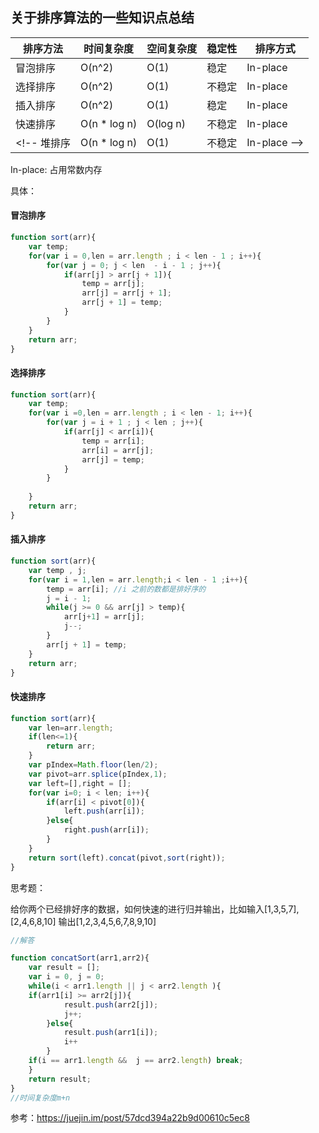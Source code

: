 ## 关于排序算法的一些知识点总结

排序方法  |   时间复杂度       |  空间复杂度   | 稳定性     |  排序方式
----    |     -----         |     ---     |   ---     |   ---
冒泡排序  |    O(n^2)        |     O(1)     |   稳定    |  In-place
选择排序  |   O(n^2)         |     O(1)     |   不稳定  |   In-place
插入排序  |    O(n^2)        |    O(1)      |    稳定   |   In-place
快速排序  |    O(n * log n)  |  O(log n)    |    不稳定  |   In-place
<!-- 堆排序    |    O(n * log n)  |  O(1)        |    不稳定  |  In-place -->

In-place: 占用常数内存



具体：

#### 冒泡排序

```js
function sort(arr){
    var temp;
    for(var i = 0,len = arr.length ; i < len - 1 ; i++){
        for(var j = 0; j < len  - i - 1 ; j++){
            if(arr[j] > arr[j + 1]){
                temp = arr[j];
                arr[j] = arr[j + 1];
                arr[j + 1] = temp;
            }
        }
    }
    return arr;
}

```

#### 选择排序

```js
function sort(arr){
    var temp;
    for(var i =0,len = arr.length ; i < len - 1; i++){
        for(var j = i + 1 ; j < len ; j++){
            if(arr[j] < arr[i]){
                temp = arr[i];
                arr[i] = arr[j];
                arr[j] = temp;
            }
        }
        
    }
    return arr;
}
```

#### 插入排序

```js
function sort(arr){
    var temp , j;
    for(var i = 1,len = arr.length;i < len - 1 ;i++){
        temp = arr[i]; //i 之前的数都是排好序的
        j = i - 1;
        while(j >= 0 && arr[j] > temp){
            arr[j+1] = arr[j];
            j--;
        }
        arr[j + 1] = temp;
    }
    return arr;
}
```

#### 快速排序

```js
function sort(arr){
    var len=arr.length;
    if(len<=1){ 　　　　
        return arr; 　　
    } 　　
    var pIndex=Math.floor(len/2);　　
    var pivot=arr.splice(pIndex,1);　　
    var left=[],right = []; 　　
    for(var i=0; i < len; i++){
        if(arr[i] < pivot[0]){
            left.push(arr[i]); 　　　　
        }else{　　　　　　
            right.push(arr[i]); 　　　　
        } 　
    } 　　
    return sort(left).concat(pivot,sort(right));
}
```


<!-- #### 堆排序

```js
function sort(arr){
    

}
``` -->


思考题：

给你两个已经排好序的数据，如何快速的进行归并输出，比如输入[1,3,5,7],[2,4,6,8,10] 输出[1,2,3,4,5,6,7,8,9,10] 







```js
//解答

function concatSort(arr1,arr2){
    var result = [];
    var i = 0, j = 0;
    while(i < arr1.length || j < arr2.length ){
    if(arr1[i] >= arr2[j]){
            result.push(arr2[j]);
            j++;
        }else{
            result.push(arr1[i]);
            i++
        }
    if(i == arr1.length &&  j == arr2.length) break;
    }
    return result;
}
//时间复杂度m+n
```








参考：https://juejin.im/post/57dcd394a22b9d00610c5ec8
